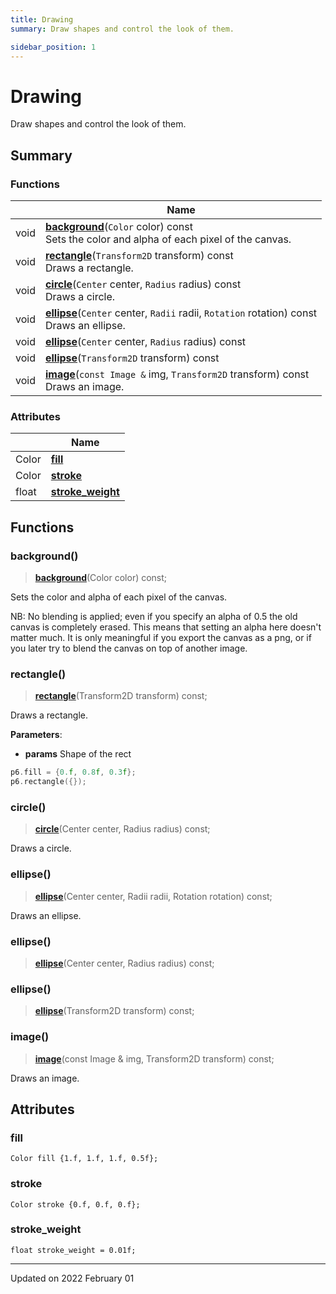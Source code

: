 ```yaml
---
title: Drawing
summary: Draw shapes and control the look of them. 

sidebar_position: 1
---
```


# Drawing

Draw shapes and control the look of them. 

## Summary

### Functions

|                | Name           |
| -------------- | -------------- |
| void | **[background](/reference/drawing#background)**(`Color` color) const<br/>Sets the color and alpha of each pixel of the canvas.  |
| void | **[rectangle](/reference/drawing#rectangle)**(`Transform2D` transform) const<br/>Draws a rectangle.  |
| void | **[circle](/reference/drawing#circle)**(`Center` center, `Radius` radius) const<br/>Draws a circle.  |
| void | **[ellipse](/reference/drawing#ellipse)**(`Center` center, `Radii` radii, `Rotation` rotation) const<br/>Draws an ellipse.  |
| void | **[ellipse](/reference/drawing#ellipse)**(`Center` center, `Radius` radius) const |
| void | **[ellipse](/reference/drawing#ellipse)**(`Transform2D` transform) const |
| void | **[image](/reference/drawing#image)**(`const Image &` img, `Transform2D` transform) const<br/>Draws an image.  |

### Attributes

|                | Name           |
| -------------- | -------------- |
| Color | **[fill](/reference/drawing#fill)**  |
| Color | **[stroke](/reference/drawing#stroke)**  |
| float | **[stroke_weight](/reference/drawing#stroke_weight)**  |


## Functions

### background()

> **[background](/reference/drawing#background)**(Color color) const;


Sets the color and alpha of each pixel of the canvas. 

NB: No blending is applied; even if you specify an alpha of 0.5 the old canvas is completely erased. This means that setting an alpha here doesn't matter much. It is only meaningful if you export the canvas as a png, or if you later try to blend the canvas on top of another image. 


### rectangle()

> **[rectangle](/reference/drawing#rectangle)**(Transform2D transform) const;


Draws a rectangle. 

**Parameters**: 

  * **params** Shape of the rect




```cpp
p6.fill = {0.f, 0.8f, 0.3f};
p6.rectangle({});
```


### circle()

> **[circle](/reference/drawing#circle)**(Center center, Radius radius) const;


Draws a circle. 

### ellipse()

> **[ellipse](/reference/drawing#ellipse)**(Center center, Radii radii, Rotation rotation) const;


Draws an ellipse. 

### ellipse()

> **[ellipse](/reference/drawing#ellipse)**(Center center, Radius radius) const;



### ellipse()

> **[ellipse](/reference/drawing#ellipse)**(Transform2D transform) const;



### image()

> **[image](/reference/drawing#image)**(const Image & img, Transform2D transform) const;


Draws an image. 


## Attributes

### fill

```
Color fill {1.f, 1.f, 1.f, 0.5f};
```


### stroke

```
Color stroke {0.f, 0.f, 0.f};
```


### stroke_weight

```
float stroke_weight = 0.01f;
```





-------------------------------

Updated on 2022 February 01